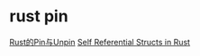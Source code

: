 # rust pin

[Rust的Pin与Unpin](https://folyd.com/blog/rust-pin-unpin/)
[Self Referential Structs in Rust](https://arunanshub.hashnode.dev/self-referential-structs-in-rust)
